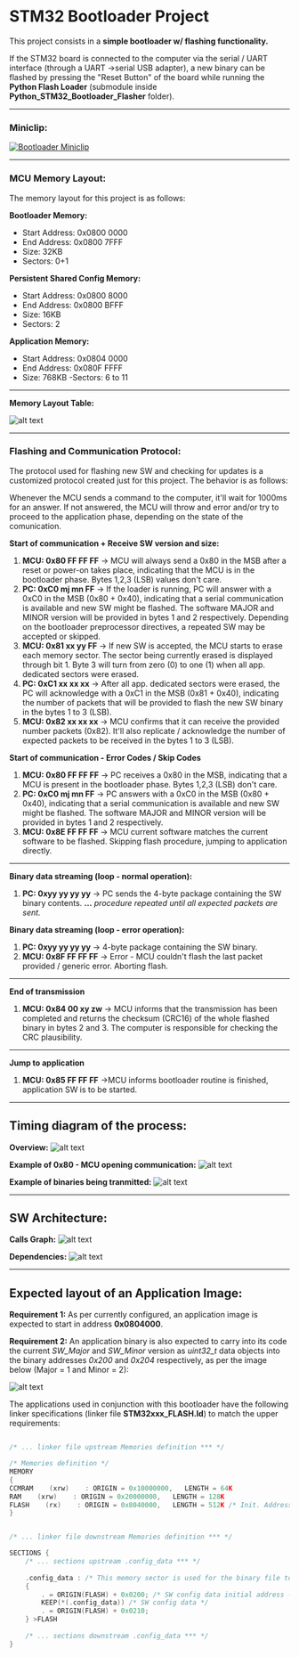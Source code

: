 # STM32 Bootloader Project

This project consists in a **simple bootloader w/ flashing functionality.**

If the STM32 board is connected to the computer via the serial / UART interface (through a UART ->serial USB adapter), a new binary can be flashed by pressing the "Reset Button" of the board while running the **Python Flash Loader** (submodule inside **Python_STM32_Bootloader_Flasher** folder).

---
### Miniclip:

[![Bootloader Miniclip](https://img.youtube.com/vi/l2WzaOwSJZY/0.jpg)](https://youtu.be/watch?v=l2WzaOwSJZY)

---
###  MCU Memory Layout:

The memory layout for this project is as follows:

**Bootloader Memory:**
-  Start Address: 0x0800 0000
- End Address:   0x0800 7FFF
- Size: 32KB 
- Sectors: 0+1

**Persistent Shared Config Memory:**
- Start Address: 0x0800 8000
- End Address:   0x0800 BFFF
- Size: 16KB 
- Sectors: 2

**Application Memory:**
- Start Address: 0x0804 0000
- End Address:   0x080F FFFF
- Size: 768KB
-Sectors: 6 to 11


---

**Memory Layout Table:**

![alt text](./images/memoryLayout.png)

--- 

### Flashing and Communication Protocol:

The protocol used for flashing new SW and checking for updates is a customized protocol created just for this project. The behavior is as follows: 

Whenever the MCU sends a command to the computer, it'll wait for 1000ms for an answer. If not answered, the MCU will throw and error and/or try to proceed to the application phase, depending on the state of the comunication.

**Start of communication + Receive SW version and size:**
1. **MCU:     0x80 FF FF FF** -> MCU will always send a 0x80 in the MSB after a reset or power-on takes place, indicating that the MCU is in the bootloader phase. Bytes 1,2,3 (LSB) values don't care.
2. **PC:      0xC0 mj mn FF** -> If the loader is running, PC will answer with a 0xC0 in the MSB (0x80 + 0x40), indicating that a serial communication is available and new SW might be flashed. The software MAJOR and MINOR version will be provided in bytes 1 and 2 respectively. Depending on the bootloader preprocessor directives, a repeated SW may be accepted or skipped.
3. **MCU:     0x81 xx yy FF** -> If new SW is accepted, the MCU starts to erase each memory sector. The sector being currently erased is displayed through bit 1. Byte 3 will turn from zero (0) to one (1) when all app. dedicated sectors were erased.
4. **PC:      0xC1 xx xx xx** -> After all app. dedicated sectors were erased, the PC will acknowledge with a 0xC1 in the MSB (0x81 + 0x40), indicating the number of packets that will be provided to flash the new SW binary in the bytes 1 to 3 (LSB).
5. **MCU:     0x82 xx xx xx** -> MCU confirms that it can receive the provided number packets (0x82). It'll also replicate / acknowledge the number of expected packets to be received in the bytes 1 to 3 (LSB).

**Start of communication - Error Codes / Skip Codes**
1. **MCU:     0x80 FF FF FF** -> PC receives a 0x80 in the MSB, indicating that a MCU is present in the bootloader phase. Bytes 1,2,3 (LSB) don't care.
2. **PC:      0xC0 mj mn FF** -> PC answers with a 0xC0 in the MSB (0x80 + 0x40), indicating that a serial communication is available and new SW might be flashed. The software MAJOR and MINOR version will be provided in bytes 1 and 2 respectively.
3. **MCU:     0x8E FF FF FF** -> MCU current software matches the current software to be flashed. Skipping flash procedure, jumping to application directly.

---
**Binary data streaming (loop - normal operation):**
1. **PC:      0xyy yy yy yy** -> PC sends the 4-byte package containing the SW binary contents.
**...**
*procedure repeated until all expected packets are sent.*

**Binary data streaming (loop - error operation):**
1. **PC:      0xyy yy yy yy** -> 4-byte package containing the SW binary.
2. **MCU:     0x8F FF FF FF** -> Error - MCU couldn't flash the last packet provided / generic error. Aborting flash.
---
**End of transmission**
1. **MCU:     0x84 00 xy zw** -> MCU informs that the transmission has been completed and returns the checksum (CRC16) of the whole flashed binary in bytes 2 and 3. The computer is responsible for checking the CRC plausibility.
---
**Jump to application**
1. **MCU:     0x85 FF FF FF** ->MCU informs bootloader routine is finished, application SW is to be started.

---
## Timing diagram of the process:

**Overview:**
![alt text](./images/timingDiagram.png)

**Example of 0x80 - MCU opening communication:**
![alt text](./images/timingDiagram_openComm.png)

**Example of binaries being tranmitted:**
![alt text](./images/timingDiagram_binTransm.png)

---

## SW Architecture:

**Calls Graph:**
![alt text](./images/graph_calls.png)

**Dependencies:**
![alt text](./images/graph_dependencies.png)

---

## Expected layout of an Application Image:

**Requirement 1:** As per currently configured, an application image is expected to start in address **0x0804000**.

**Requirement 2:** An application binary is also expected to carry into its code the current *SW_Major* and *SW_Minor* version as *uint32_t* data objects into the binary addresses *0x200* and *0x204* respectively, as per the image below (Major = 1 and Minor = 2):

![alt text](./images/swBinaryExample.png)


The applications used in conjunction with this bootloader have the following linker specifications (linker file **STM32xxx_FLASH.ld**) to match the upper requirements:

```C

/* ... linker file upstream Memories definition *** */

/* Memories definition */
MEMORY
{
CCMRAM    (xrw)    : ORIGIN = 0x10000000,   LENGTH = 64K
RAM    (xrw)    : ORIGIN = 0x20000000,   LENGTH = 128K
FLASH    (rx)    : ORIGIN = 0x8040000,   LENGTH = 512K /* Init. Address offset + adjusted length*/
}


/* ... linker file downstream Memories definition *** */

SECTIONS {
    /* ... sections upstream .config_data *** */
    
    .config_data : /* This memory sector is used for the binary file to carry SW related data (header) */
    {
        . = ORIGIN(FLASH) + 0x0200; /* SW config data initial address - Fixed address from memory start */
        KEEP(*(.config_data)) /* SW config data */
        . = ORIGIN(FLASH) + 0x0210; 
    } >FLASH
    
    /* ... sections downstream .config_data *** */
}
```



